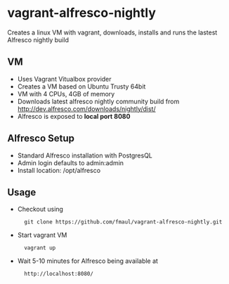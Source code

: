 vagrant-alfresco-nightly
========================

Creates a linux VM with vagrant, downloads, installs and runs the lastest Alfresco nightly build

VM
---
- Uses Vagrant Vitualbox provider
- Creates a VM based on Ubuntu Trusty 64bit
- VM with 4 CPUs, 4GB of memory
- Downloads latest alfresco nightly community build from http://dev.alfresco.com/downloads/nightly/dist/
- Alfresco is exposed to **local port 8080**

Alfresco Setup
---
- Standard Alfresco installation with PostgresQL
- Admin login defaults to admin:admin
- Install location: /opt/alfresco

Usage
---
- Checkout using 
    
        git clone https://github.com/fmaul/vagrant-alfresco-nightly.git
        
- Start vagrant VM

        vagrant up
        
- Wait 5-10 minutes for Alfresco being available at

        http://localhost:8080/
        





